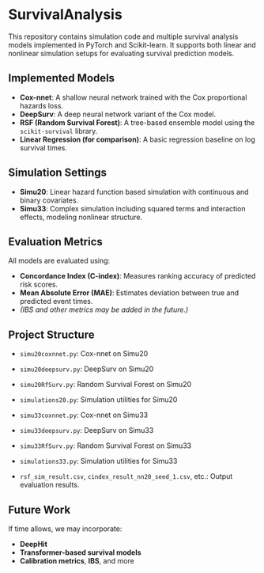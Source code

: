 # SurvivalAnalysis

This repository contains simulation code and multiple survival analysis models implemented in PyTorch and Scikit-learn. It supports both linear and nonlinear simulation setups for evaluating survival prediction models.

## Implemented Models

- **Cox-nnet**: A shallow neural network trained with the Cox proportional hazards loss.
- **DeepSurv**: A deep neural network variant of the Cox model.
- **RSF (Random Survival Forest)**: A tree-based ensemble model using the `scikit-survival` library.
- **Linear Regression (for comparison)**: A basic regression baseline on log survival times.

## Simulation Settings

- **Simu20**: Linear hazard function based simulation with continuous and binary covariates.
- **Simu33**: Complex simulation including squared terms and interaction effects, modeling nonlinear structure.

## Evaluation Metrics

All models are evaluated using:
- **Concordance Index (C-index)**: Measures ranking accuracy of predicted risk scores.
- **Mean Absolute Error (MAE)**: Estimates deviation between true and predicted event times.
- *(IBS and other metrics may be added in the future.)*

## Project Structure

- `simu20coxnnet.py`: Cox-nnet on Simu20
- `simu20deepsurv.py`: DeepSurv on Simu20
- `simu20RfSurv.py`: Random Survival Forest on Simu20
- `simulations20.py`: Simulation utilities for Simu20

- `simu33coxnnet.py`: Cox-nnet on Simu33
- `simu33deepsurv.py`: DeepSurv on Simu33
- `simu33RfSurv.py`: Random Survival Forest on Simu33
- `simulations33.py`: Simulation utilities for Simu33

- `rsf_sim_result.csv`, `cindex_result_nn20_seed_1.csv`, etc.: Output evaluation results.

## Future Work

If time allows, we may incorporate:
- **DeepHit**
- **Transformer-based survival models**
- **Calibration metrics**, **IBS**, and more

